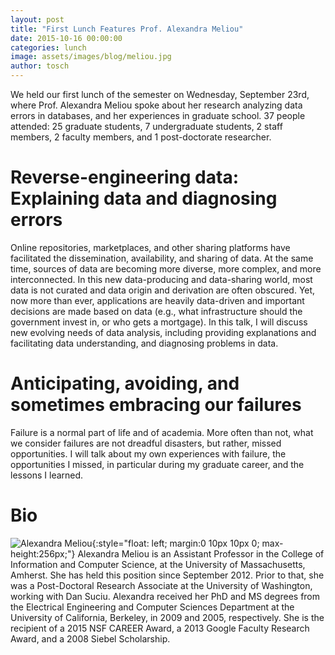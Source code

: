 ```yaml
---
layout: post
title: "First Lunch Features Prof. Alexandra Meliou"
date: 2015-10-16 00:00:00
categories: lunch
image: assets/images/blog/meliou.jpg
author: tosch
---
```


We held our first lunch of the semester on Wednesday, September 23rd, where Prof. Alexandra Meliou spoke about her research analyzing data errors in databases, and her experiences in graduate school. 37 people attended: 25 graduate students, 7 undergraduate students, 2 staff members, 2 faculty members, and 1 post-doctorate researcher.

# Reverse-engineering data: Explaining data and diagnosing errors

Online repositories, marketplaces, and other sharing platforms have facilitated the dissemination, availability, and sharing of data.  At the same time, sources of data are becoming more diverse, more complex, and more interconnected.  In this new data-producing and data-sharing world, most data is not curated and data origin and derivation are often obscured.  Yet, now more than ever, applications are heavily data-driven and important decisions are made based on data (e.g., what infrastructure should the government invest in, or who gets a mortgage).  In this talk, I will discuss new evolving needs of data analysis, including providing explanations and facilitating data understanding, and diagnosing problems in data.


# Anticipating, avoiding, and sometimes embracing our failures

Failure is a normal part of life and of academia.  More often than not, what we consider failures are not dreadful disasters, but rather, missed opportunities.  I will talk about my own experiences with failure, the opportunities I missed, in particular during my graduate career, and the lessons I learned.


# Bio
![Alexandra Meliou](/images/meliou.jpg){:style="float: left; margin:0 10px 10px 0; max-height:256px;"}
Alexandra Meliou is an Assistant Professor in the College of Information and Computer Science, at the University of Massachusetts, Amherst.  She has held this position since September 2012.  Prior to that, she was a Post-Doctoral Research Associate at the University of Washington, working with Dan Suciu.  Alexandra received her PhD and MS degrees from the Electrical Engineering and Computer Sciences Department at the University of California, Berkeley, in 2009 and 2005, respectively.  She is the recipient of a 2015 NSF CAREER Award, a 2013 Google Faculty Research Award, and a 2008 Siebel Scholarship. 